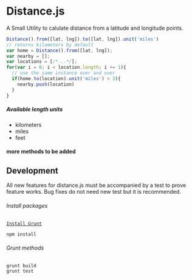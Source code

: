# Distance.js

A Small Utility to calulate distance from a latitude and longitude points.

```javascript
Distance().from([lat, lng]).to([lat, lng]).unit('miles')
// returns kilometers by default
var home = Distance().from([lat, lng]);
var nearby = [];
var locations = [/*...*/];
for(var i = 0; i < location.length; i += 1){
  // use the same instance over and over
  if(home.to(location).unit('miles') < 3){
    nearby.push(location)
  }  
}
```

##### Available length units

- kilometers
- miles
- feet

#### more methods to be added

## Development

All new features for distance.js must be accompanied by a test to prove feature works. Bug fixes do not need new test but it is recommended.

###### Install packages

[`Install Grunt`](http://gruntjs.com/getting-started)

```shell
npm install
```

###### Grunt methods

```shell
grunt build
grunt test
```

